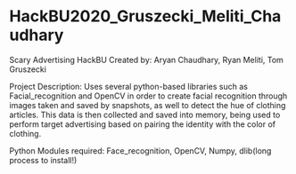 # HackBU2020_Gruszecki_Meliti_Chaudhary
Scary Advertising HackBU
Created by: Aryan Chaudhary, Ryan Meliti, Tom Gruszecki

Project Description: Uses several python-based libraries such as Facial_recognition and OpenCV in order to create facial recognition through images taken and saved by snapshots, as well to detect the hue of clothing articles. This data is then collected and saved into memory, being used to perform target advertising based on pairing the identity with the color of clothing.

Python Modules required: Face_recognition, OpenCV, Numpy, dlib(long process to install!)
